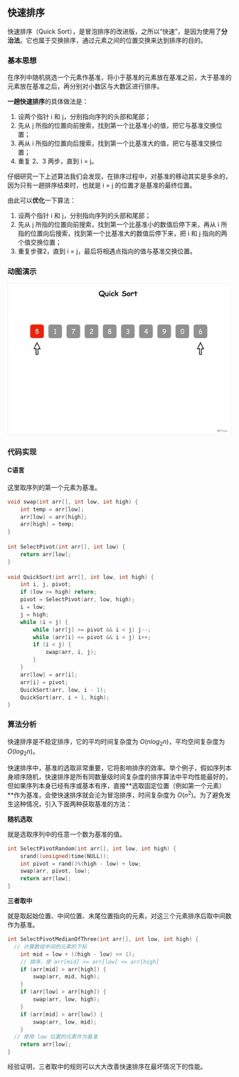 ## 快速排序

快速排序（Quick Sort），是冒泡排序的改进版，之所以“快速”，是因为使用了**分治法**。它也属于交换排序，通过元素之间的位置交换来达到排序的目的。

### 基本思想

在序列中随机挑选一个元素作基准，将小于基准的元素放在基准之前，大于基准的元素放在基准之后，再分别对小数区与大数区进行排序。

**一趟快速排序**的具体做法是：

1. 设两个指针 i 和 j，分别指向序列的头部和尾部；
2. 先从 j 所指的位置向前搜索，找到第一个比基准小的值，把它与基准交换位置；
3. 再从 i 所指的位置向后搜索，找到第一个比基准大的值，把它与基准交换位置；
4. 重复 2、3 两步，直到 i = j。

仔细研究一下上述算法我们会发现，在排序过程中，对基准的移动其实是多余的，因为只有一趟排序结束时，也就是 i = j 的位置才是基准的最终位置。

由此可以**优化**一下算法：

1. 设两个指针 i 和 j，分别指向序列的头部和尾部；
2. 先从 j 所指的位置向前搜索，找到第一个比基准小的数值后停下来，再从 i 所指的位置向后搜索，找到第一个比基准大的数值后停下来，把 i 和 j 指向的两个值交换位置；
3. 重复步骤2，直到 i = j，最后将相遇点指向的值与基准交换位置。

### 动图演示

![](quick-sort.gif)

### 代码实现

#### C语言

这里取序列的第一个元素为基准。

```c
void swap(int arr[], int low, int high) {
	int temp = arr[low];
	arr[low] = arr[high];
	arr[high] = temp;
}

int SelectPivot(int arr[], int low) {
	return arr[low];
}

void QuickSort(int arr[], int low, int high) {
	int i, j, pivot;
	if (low >= high) return;
	pivot = SelectPivot(arr, low, high);
	i = low;
	j = high;
	while (i < j) {
		while (arr[j] >= pivot && i < j) j--;
		while (arr[i] <= pivot && i < j) i++;
		if (i < j) {
			swap(arr, i, j);
		}
	}
	arr[low] = arr[i];
	arr[i] = pivot;
	QuickSort(arr, low, i - 1);
	QuickSort(arr, i + 1, high);
}
```
### 算法分析

快速排序是不稳定排序，它的平均时间复杂度为 $O(nlog_2n)$，平均空间复杂度为 $O(log_2n)$。

快速排序中，基准的选取非常重要，它将影响排序的效率。举个例子，假如序列本身顺序随机，快速排序是所有同数量级时间复杂度的排序算法中平均性能最好的，但如果序列本身已经有序或基本有序，直接**选取固定位置（例如第一个元素）**作为基准，会使快速排序就会沦为冒泡排序，时间复杂度为 $O(n^2)$。为了避免发生这种情况，引入下面两种获取基准的方法：

**随机选取**

就是选取序列中的任意一个数为基准的值。

```c
int SelectPivotRandom(int arr[], int low, int high) {
	srand((unsigned)time(NULL));
	int pivot = rand()%(high - low) + low;
	swap(arr, pivot, low);
	return arr[low];
}
```

**三者取中**

就是取起始位置、中间位置、末尾位置指向的元素，对这三个元素排序后取中间数作为基准。

```c
int SelectPivotMedianOfThree(int arr[], int low, int high) {
  // 计算数组中间的元素的下标
	int mid = low + ((high - low) >> 1);
	// 排序，使 arr[mid] <= arr[low] <= arr[high]
	if (arr[mid] > arr[high]) {
		swap(arr, mid, high);
	}
	if (arr[low] > arr[high]) {
		swap(arr, low, high);
	}
	if (arr[mid] > arr[low]) {
		swap(arr, low, mid);
	}
  // 使用 low 位置的元素作为基准
	return arr[low];
}
```

经验证明，三者取中的规则可以大大改善快速排序在最坏情况下的性能。